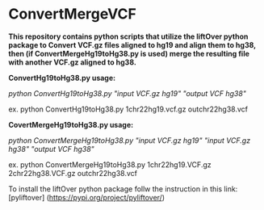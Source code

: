 # ConvertMergeVCF
**This repository contains python scripts that utilize the liftOver python package to Convert VCF.gz files aligned to hg19 and align them to hg38, then (if ConvertMergeHg19toHg38.py is used) merge the resulting file with another VCF.gz aligned to hg38.** 

**ConvertHg19toHg38.py usage:**

*python ConvertHg19toHg38.py "input VCF.gz hg19" "output VCF hg38"*

ex. python ConvertHg19toHg38.py 1chr22hg19.vcf.gz outchr22hg38.vcf

**CovertMergeHg19toHg38.py usage:**

*python ConvertMergeHg19toHg38.py "input VCF.gz hg19" "input VCF.gz hg38" "output VCF hg38"*

ex. python ConvertMergeHg19toHg38.py 1chr22hg19.VCF.gz 2chr22hg38.VCF.gz outchr22hg38.vcf



To install the liftOver python package follw the instruction in this link: [pyliftover] (https://pypi.org/project/pyliftover/)
